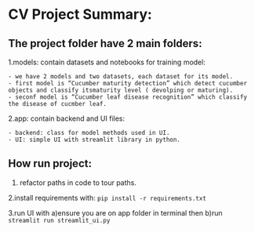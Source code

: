 # CV Project Summary:


## The project folder have 2 main folders:

  1.models: contain datasets and notebooks for training model:
  
    - we have 2 models and two datasets, each dataset for its model.
    - first model is “Cucumber maturity detection” which detect cucumber objects and classify itsmaturity level ( devolping or maturing).
    - seconf model is “Cucumber leaf disease recognition” which classify the disease of cucmber leaf.

  
  2.app: contain backend and UI files:	
  
    - backend: class for model methods used in UI.
    - UI: simple UI with streamlit library in python.


## How run project:

  1. refactor paths in code to tour paths.

  2.install requirements with:
    ```pip install -r requirements.txt```
    
  3.run UI with 
    a)ensure you are on app folder in terminal then 
    b)run ```streamlit run streamlit_ui.py```
